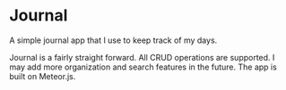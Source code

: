 Journal
=======

A simple journal app that I use to keep track of my days.

Journal is a fairly straight forward. All CRUD operations are supported. I may add more organization and search features in the future. The app is built on Meteor.js.
